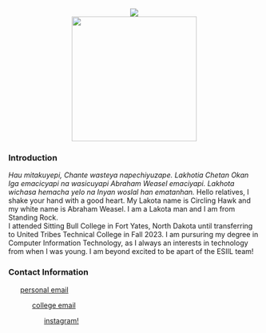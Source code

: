 <body style="background-color:#">
<h1 align="center">
    <img src="https://readme-typing-svg.herokuapp.com/?font=Righteous&size=35&center=true&vCenter=true&width=500&height=70&duration=4000&lines=Hi+There!+👋;+I'm+Abraham+Weasel!;" />
<br>
<img style="center;" src="https://avatars.githubusercontent.com/u/166767167?v=4" width="250" height="250" />
<h3><b>Introduction</b></h3>
<em>Hau mitakuyepi, Chante wasteya napechiyuzape. Lakhotia Chetan Okan Iga emacicyapi na wasicuyapi Abraham Weasel emaciyapi. Lakhota wichasa hemacha yelo na Inyan woslal han ematanhan.</em>
Hello relatives, I shake your hand with a good heart. My Lakota name is Circling Hawk and my white name is Abraham Weasel. I am a Lakota man and I am from Standing Rock.
<br>
I attended Sitting Bull College in Fort Yates, North Dakota until transferring to United Tribes Technical College in Fall 2023. I am pursuring my degree in Computer Information Technology, as I always an interests in technology from when I was young. I am beyond excited to be apart of the ESIIL team!
    
<h3><b>Contact Information</b></h3>

<ul><a href="abrahamweasel@gmail.com" target="_blank">personal email
<ul><a href="weasel.abraham@stu.uttc.edu" target="_blank">college email
<ul><a href="https://www.instagram.com/abrahamweasel/" target="_blank">instagram!

